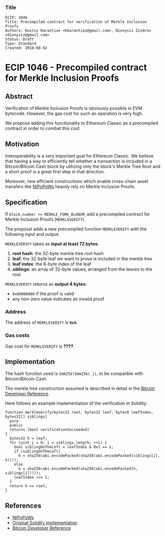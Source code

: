 ### Title

    ECIP: 1046
    Title: Precompiled contract for verification of Merkle Inclusion Proofs
    Authors: Kostis Karantias <kkarantias@gmail.com>, Dionysis Zindros <dionyziz@gmail.com>
    Status: Draft
    Type: Standard
    Created: 2018-08-02
    
# ECIP 1046 - Precompiled contract for Merkle Inclusion Proofs

## Abstract 

Verification of Merkle Inclusion Proofs is obviously possible in EVM bytecode.
However, the gas cost for such an operation is very high.

We propose adding this functionality to Ethereum Classic as a precompiled
contract in order to combat this cost.

## Motivation

Interoperability is a very important goal for Ethereum Classic. We believe that
having a way to efficiently tell whether a transaction is included in a
Bitcoin/Bitcoin Cash block by utilizing only the block's Merkle Tree Root and a
short proof is a great first step in that direction.

Moreover, new efficient constructions which enable cross-chain asset transfers
like [NIPoPoWs](https://nipopows.com/) heavily rely on Merkle Inclusion Proofs.

## Specification

If `block.number >= MERKLE_FORK_BLKNUM`, add a precompiled contract for Merkle
Inclusion Proofs (`MERKLEVERIFY`).

The proposal adds a new precompiled function `MERKLEVERIFY` with the following input and output.

`MERKLEVERIFY` takes as **input at least 72 bytes**:

1. **root hash**: the 32-byte merkle tree root hash
2. **leaf**: the 32-byte leaf we want to prove is included in the merkle tree
3. **leaf index**: the 8-byte index of the leaf
4. **siblings**: an array of 32-byte values, arranged from the leaves to the root

`MERKLEVERIFY` returns as **output 4 bytes**:

* `0x00000000` if the proof is valid
* any non-zero value indicates an invalid proof

### Address

The address of `MERKLEVERIFY` is **`0x9`.**

### Gas costs

Gas cost for `MERKLEVERIFY` is **????**.

## Implementation

The hash function used is `SHA256(SHA256(_))`, to be compatible with Bitcoin/Bitcoin Cash.

The merkle tree construction assumed is described in detail in the [Bitcoin
Developer Reference](https://bitcoin.org/en/developer-reference#merkle-trees).

Here follows an example implementation of the verification in Solidity:

```solidity
function merkleVerify(bytes32 root, bytes32 leaf, bytes8 leafIndex, bytes32[] siblings)
  pure
  public
  returns (bool verificationSucceeded)
{
  bytes32 h = leaf;
  for (uint i = 0; i < siblings.length; ++i) {
    bool siblingOnTheLeft = leafIndex & 0x1 == 1;
    if (siblingOnTheLeft)
      h = sha256(abi.encodePacked(sha256(abi.encodePacked(siblings[i], h))));
    else
      h = sha256(abi.encodePacked(sha256(abi.encodePacked(h, siblings[i]))));
    leafIndex >>= 1;
  }
  return h == root;
}
```

## References

 - [NIPoPoWs](https://nipopows.com/)
 - [Original Solidity implementation](https://github.com/dionyziz/popow/blob/c82349f870eece524fc027ec787a8b3f3295d566/experiment/contractNipopow.sol#L242-L255)
 - [Bitcoin Developer Reference](https://bitcoin.org/en/developer-reference#merkle-trees)
